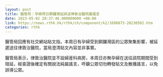 ```yaml
---
layout: post
title: 醫管局：孕婦周日銅鑼灣延誤送律敦治醫院屬謠言
date: 2023-05-02 20:37:46.000000000 +08:00
link: https://news.rthk.hk/rthk/ch/component/k2/1698873-20230502.htm
categories: rthk
---
```


醫管局回應有社交網站貼文指，本周日有孕婦受到銅鑼灣區的公眾聚集影響，被延遲送往律敦治醫院，當局澄清貼文內容並非事實。

醫管局表示，律敦治醫院並不設婦産科病房，本周日亦無孕婦在送往該院期間受到阻延，經查證後確定有關說法純屬謠言，呼籲公眾切勿轉發貼文及散播謠言，以免誤導公眾。
